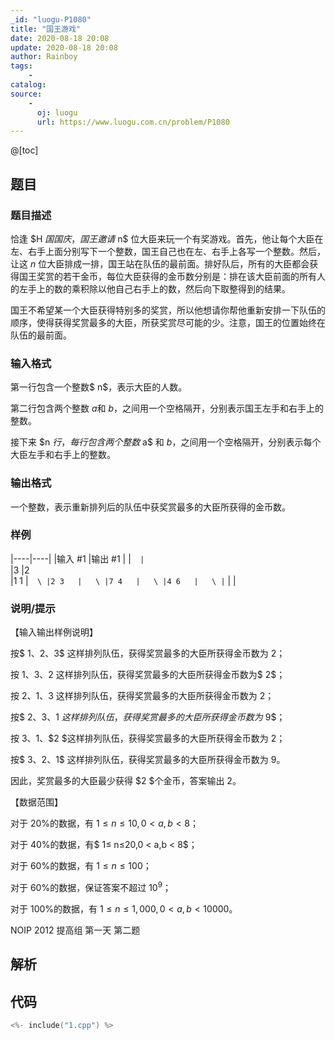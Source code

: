 ```yaml
---
_id: "luogu-P1080"
title: "国王游戏"
date: 2020-08-18 20:08
update: 2020-08-18 20:08
author: Rainboy
tags:
    - 
catalog: 
source: 
    - 
      oj: luogu
      url: https://www.luogu.com.cn/problem/P1080
---
```


@[toc]

## 题目



### 题目描述

恰逢 $H $国国庆，国王邀请$ n$ 位大臣来玩一个有奖游戏。首先，他让每个大臣在左、右手上面分别写下一个整数，国王自己也在左、右手上各写一个整数。然后，让这 $n$ 位大臣排成一排，国王站在队伍的最前面。排好队后，所有的大臣都会获得国王奖赏的若干金币，每位大臣获得的金币数分别是：排在该大臣前面的所有人的左手上的数的乘积除以他自己右手上的数，然后向下取整得到的结果。

国王不希望某一个大臣获得特别多的奖赏，所以他想请你帮他重新安排一下队伍的顺序，使得获得奖赏最多的大臣，所获奖赏尽可能的少。注意，国王的位置始终在队伍的最前面。




### 输入格式
第一行包含一个整数$ n$，表示大臣的人数。

第二行包含两个整数 $a$和 $b$，之间用一个空格隔开，分别表示国王左手和右手上的整数。

接下来 $n $行，每行包含两个整数$ a$ 和 $b$，之间用一个空格隔开，分别表示每个大臣左手和右手上的整数。




### 输出格式

一个整数，表示重新排列后的队伍中获奖赏最多的大臣所获得的金币数。




### 样例

|----|----|
|输入 #1  |输出 #1  |
|```  |```  \
|3   |2  \
|1 1   |```  \
|2 3   |   \
|7 4   |   \
|4 6   |   \
|```  |   |



### 说明/提示
【输入输出样例说明】

按$ 1$、$2$、$3$ 这样排列队伍，获得奖赏最多的大臣所获得金币数为 $2$；

按 $1$、$3$、$2$ 这样排列队伍，获得奖赏最多的大臣所获得金币数为$ 2$；

按 $2$、$1$、$3$ 这样排列队伍，获得奖赏最多的大臣所获得金币数为 $2$；

按$ 2$、$3$、$1 $这样排列队伍，获得奖赏最多的大臣所获得金币数为$ 9$；

按 $3$、$1$、$2 $这样排列队伍，获得奖赏最多的大臣所获得金币数为 $2$；  

按$ 3$、$2$、$1$ 这样排列队伍，获得奖赏最多的大臣所获得金币数为 $9$。

因此，奖赏最多的大臣最少获得 $2 $个金币，答案输出 $2$。


 
【数据范围】

对于 20%的数据，有 $1≤ n≤ 10,0 < a,b < 8$；

对于 40%的数据，有$ 1≤ n≤20,0 < a,b < 8$；

对于 60%的数据，有 $1≤ n≤100$；

对于 60%的数据，保证答案不超过 $10^9$；

对于 100%的数据，有 $1 ≤ n ≤1,000,0 < a,b < 10000$。



NOIP 2012 提高组 第一天 第二题



## 解析


## 代码

```c
<%- include("1.cpp") %>
```